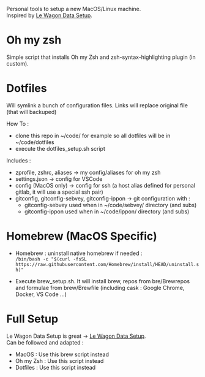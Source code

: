 Personal tools to setup a new MacOS/Linux machine.  
Inspired by [Le Wagon Data Setup](https://github.com/lewagon/data-setup).

# Oh my zsh
Simple script that installs Oh my Zsh and zsh-syntax-highlighting plugin (in custom).  

# Dotfiles
Will symlink a bunch of configuration files. Links will replace original file
(that will backuped)

How To :
- clone this repo in ~/code/ for example so all dotfiles will be in ~/code/dotfiles
- execute the dotfiles_setup.sh script

Includes :
- zprofile, zshrc, aliases -> my config/aliases for oh my zsh
- settings.json -> config for VSCode
- config (MacOS only) -> config for ssh (a host alias defined for personal gitlab, it will use a special ssh pair)
- gitconfig, gitconfig-sebvey, gitconfig-ippon -> git configuration with :
    - gitconfig-sebvey used when in ~/code/sebvey/ directory (and subs)
    - gitconfig-ippon used when in ~/code/ippon/ directory (and subs)

# Homebrew (MacOS Specific)
- Homebrew : uninstall native homebrew if needed :  
    ```/bin/bash -c "$(curl -fsSL https://raw.githubusercontent.com/Homebrew/install/HEAD/uninstall.sh)"```

- Execute brew_setup.sh. It will install brew, repos from bre/Brewrepos and
  formulae from brew/Brewfile (including cask : Google Chrome, Docker, VS Code ...)

# Full Setup
Le Wagon Data Setup is great -> [Le Wagon Data Setup](https://github.com/lewagon/data-setup).  
Can be followed and adapted :
- MacOS : Use this brew script instead
- Oh my Zsh : Use this script instead
- Dotfiles : Use this script instead
